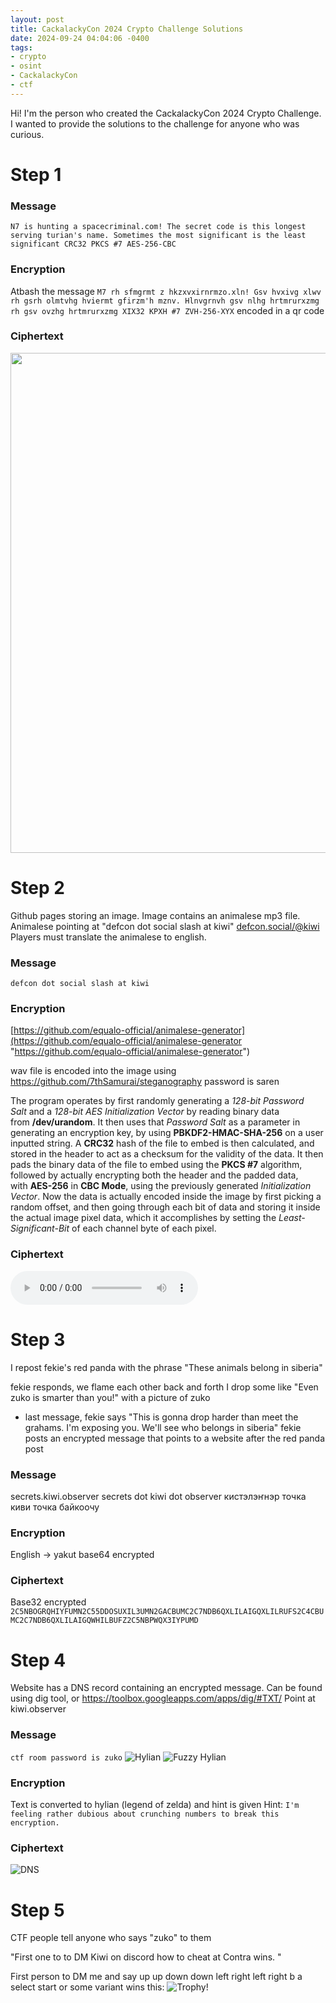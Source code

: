 ```yaml
---
layout: post
title: CackalackyCon 2024 Crypto Challenge Solutions
date: 2024-09-24 04:04:06 -0400
tags: 
- crypto
- osint
- CackalackyCon
- ctf
---
```


Hi! I'm the person who created the CackalackyCon 2024 Crypto Challenge. I wanted to provide the solutions to the challenge for anyone who was curious.

# Step 1

### Message
`N7 is hunting a spacecriminal.com! The secret code is this longest serving turian's name. Sometimes the most significant is the least significant CRC32 PKCS #7 AES-256-CBC`
### Encryption
Atbash the message 
`M7 rh sfmgrmt z hkzxvxirnrmzo.xln! Gsv hvxivg xlwv rh gsrh olmtvhg hviermt gfirzm'h mznv. Hlnvgrnvh gsv nlhg hrtmrurxzmg rh gsv ovzhg hrtmrurxzmg XIX32 KPXH #7 ZVH-256-XYX`
encoded in a qr code
### Ciphertext
<img src="/assets/cackalacky/2024/step1.png" width="800px">

# Step 2
Github pages storing an image. Image contains an animalese mp3 file.
Animalese pointing at "defcon dot social slash at kiwi"
[defcon.social/@kiwi](https://defcon.social/@kiwi "https://defcon.social/@kiwi")
Players must translate the animalese to english. 
### Message
`defcon dot social slash at kiwi`
### Encryption
[https://github.com/equalo-official/animalese-generator](https://github.com/equalo-official/animalese-generator "https://github.com/equalo-official/animalese-generator")

wav file is encoded into the image using https://github.com/7thSamurai/steganography 
password is saren


The program operates by first randomly generating a _128-bit Password Salt_ and a _128-bit AES Initialization Vector_ by reading binary data from **/dev/urandom**. It then uses that _Password Salt_ as a parameter in generating an encryption key, by using **PBKDF2-HMAC-SHA-256** on a user inputted string. A **CRC32** hash of the file to embed is then calculated, and stored in the header to act as a checksum for the validity of the data. It then pads the binary data of the file to embed using the **PKCS #7** algorithm, followed by actually encrypting both the header and the padded data, with **AES-256** in **CBC Mode**, using the previously generated _Initialization Vector_. Now the data is actually encoded inside the image by first picking a random offset, and then going through each bit of data and storing it inside the actual image pixel data, which it accomplishes by setting the _Least-Significant-Bit_ of each channel byte of each pixel.
### Ciphertext
<audio controls>
  <source src="/assets/cackalacky/2024/animalese4.wav" type="audio/wav">
  Your browser does not support the audio element.
</audio>

# Step 3
I repost fekie's red panda with the phrase "These animals belong in siberia"

fekie responds, we flame each other back and forth 
I drop some like "Even zuko is smarter than you!" with a picture of zuko
- last message, fekie says "This is gonna drop harder than meet the grahams. I'm exposing you. We'll see who belongs in siberia"
	fekie posts an encrypted message that points to a website after the red panda post
### Message
secrets.kiwi.observer
secrets dot kiwi dot observer
кистэлэҥнэр точка киви точка байкоочу
### Encryption
English -> yakut
base64 encrypted
### Ciphertext
Base32 encrypted
`2C5NBOGRQHIYFUMN2C55DDOSUXIL3UMN2GACBUMC2C7NDB6QXLILAIGQXLILRUFS2C4CBUMC2C7NDB6QXLILAIGQWHILBUFZ2C5NBPWQX3IYPUMD`
# Step 4
Website has a DNS record containing an encrypted message.
Can be found using dig tool, or https://toolbox.googleapps.com/apps/dig/#TXT/ 
Point at kiwi.observer
### Message

`ctf room password is zuko`
![Hylian](/assets/cackalacky/2024/hylian.png)
![Fuzzy Hylian](/assets/cackalacky/2024/hylian_fuzzy.png)
### Encryption
Text is converted to hylian (legend of zelda) and hint is given
Hint: `I'm feeling rather dubious about crunching numbers to break this encryption.`
### Ciphertext
![DNS](/assets/cackalacky/2024/DNS.png)
# Step 5
CTF people tell anyone who says "zuko" to them 

"First one to to DM Kiwi on discord how to cheat at Contra wins. "

First person to DM me and say
up up down down left right left right b a select start
or some variant wins this:
![Trophy!](/assets/cackalacky/2024/trophy.png)